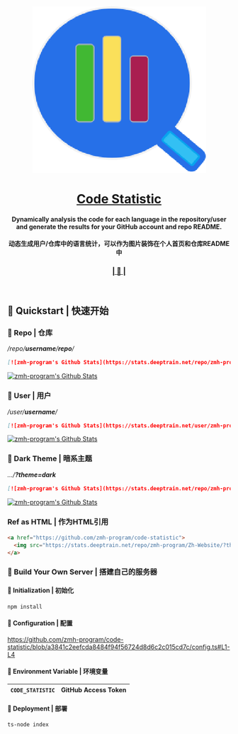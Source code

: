 <div align="center"> 

![Code Statistic](/public/favicon.png)
# [Code Statistic](https://stats.deeptrain.net)

#### Dynamically analysis the code for each language in the repository/user and generate the results for your GitHub account and repo README. 
#### 动态生成用户/仓库中的语言统计，可以作为图片装饰在个人首页和仓库README中

### [| 👀 |](https://stats.deeptrain.net)
<br>
</div>

## 🍏 Quickstart | 快速开始

### 🍊 Repo | 仓库
*/repo/**username**/**repo**/*
```markdown
[![zmh-program's Github Stats](https://stats.deeptrain.net/repo/zmh-program/Zh-Website/)](https://github.com/zmh-program/code-statistic)
```
[![zmh-program's Github Stats](https://stats.deeptrain.net/repo/zmh-program/Zh-Website/)](https://github.com/zmh-program/code-statistic)

### 🍉 User | 用户
*/user/**username**/*
```markdown
[![zmh-program's Github Stats](https://stats.deeptrain.net/user/zmh-program/)](https://github.com/zmh-program/code-statistic)
```
[![zmh-program's Github Stats](https://stats.deeptrain.net/user/zmh-program/)](https://github.com/zmh-program/code-statistic)

### 🥝 Dark Theme | 暗系主题
*.../**?theme=dark***
```markdown
[![zmh-program's Github Stats](https://stats.deeptrain.net/repo/zmh-program/Zh-Website/?theme=dark)](https://github.com/zmh-program/code-statistic)
```
[![zmh-program's Github Stats](https://stats.deeptrain.net/repo/zmh-program/Zh-Website/?theme=dark)](https://github.com/zmh-program/code-statistic)

### Ref as HTML | 作为HTML引用
```html
<a href="https://github.com/zmh-program/code-statistic">
  <img src="https://stats.deeptrain.net/repo/zmh-program/Zh-Website/?theme=dark" alt="zmh-program's Github Stats">
</a>
```

### 🍎 Build Your Own Server | 搭建自己的服务器
#### 🍒 Initialization | 初始化
```shell
npm install
```

#### 🍬 Configuration | 配置
https://github.com/zmh-program/code-statistic/blob/a3841c2eefcda8484f94f56724d8d6c2c015cd7c/config.ts#L1-L4

#### 🎄 Environment Variable | 环境变量

| `CODE_STATISTIC` | GitHub Access Token |
|------------------|---------------------|


#### 🍇 Deployment | 部署
```shell
ts-node index
```
